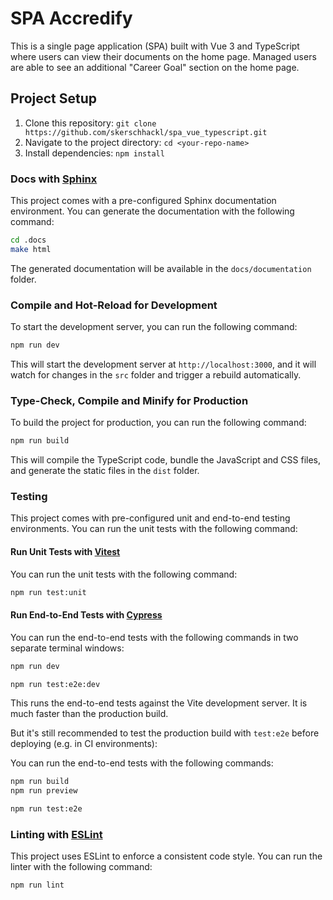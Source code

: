 # SPA Accredify

This is a single page application (SPA) built with Vue 3 and TypeScript where users can view their documents on the home page. Managed users are able to see an additional "Career Goal" section on the home page.

## Project Setup

1. Clone this repository: `git clone https://github.com/skerschhackl/spa_vue_typescript.git`
2. Navigate to the project directory: `cd <your-repo-name>`
3. Install dependencies: `npm install`

### Docs with [Sphinx](https://www.sphinx-doc.org/en/master/)

This project comes with a pre-configured Sphinx documentation environment. You can generate the documentation with the following command:

```sh
cd .docs
make html
```
The generated documentation will be available in the `docs/documentation` folder.

### Compile and Hot-Reload for Development

To start the development server, you can run the following command:

```sh
npm run dev
```

This will start the development server at `http://localhost:3000`, and it will watch for changes in the `src` folder and trigger a rebuild automatically.

### Type-Check, Compile and Minify for Production

To build the project for production, you can run the following command:

```sh
npm run build
```

This will compile the TypeScript code, bundle the JavaScript and CSS files, and generate the static files in the `dist` folder.

### Testing

This project comes with pre-configured unit and end-to-end testing environments. You can run the unit tests with the following command:

#### Run Unit Tests with [Vitest](https://vitest.dev/)

You can run the unit tests with the following command:

```sh
npm run test:unit
```

#### Run End-to-End Tests with [Cypress](https://www.cypress.io/)

You can run the end-to-end tests with the following commands in two separate terminal windows:

```sh
npm run dev
```

```sh
npm run test:e2e:dev
```

This runs the end-to-end tests against the Vite development server.
It is much faster than the production build.

But it's still recommended to test the production build with `test:e2e` before deploying (e.g. in CI environments):

You can run the end-to-end tests with the following commands:

```sh
npm run build
npm run preview
```

```sh
npm run test:e2e
```

### Linting with [ESLint](https://eslint.org/)

This project uses ESLint to enforce a consistent code style. You can run the linter with the following command:

```sh
npm run lint
```
